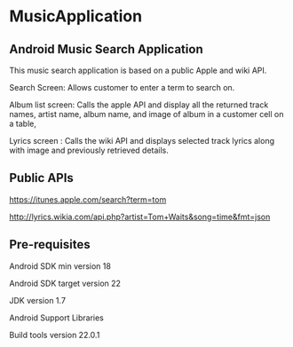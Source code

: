 # MusicApplication
Android Music Search Application
--------------------------------
This music search application is based on a public Apple and wiki API.

Search Screen: Allows customer to enter a term to search on.

Album list screen: Calls the apple API and display all the returned track names, artist name, album name, and image of album in a customer cell on a table,

Lyrics screen : Calls the wiki API and displays selected track lyrics along with image and previously retrieved details.

Public APIs
-----------
https://itunes.apple.com/search?term=tom

http://lyrics.wikia.com/api.php?artist=Tom+Waits&song=time&fmt=json

Pre-requisites
--------------
Android SDK min version 18

Android SDK target version 22

JDK version 1.7

Android Support Libraries

Build tools version 22.0.1
